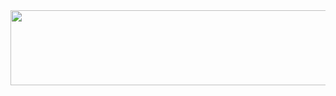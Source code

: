 <a href="https://github.com/devxb/gitanimals">
  <img src="https://render.gitanimals.org/lines/hayeounglee?pet-id=1" width="1000" height="120"/>
</a>
